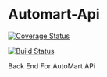 # Automart-Api
[![Coverage Status](https://coveralls.io/repos/github/willywax/Automart-Api/badge.svg?branch=develop)](https://coveralls.io/github/willywax/Automart-Api?branch=develop)

[![Build Status](https://travis-ci.org/willywax/Automart-Api.svg?branch=develop)](https://travis-ci.org/willywax/Automart-Api)

Back End For AutoMart APi
